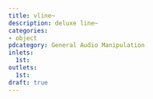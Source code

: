 ```yaml
---
title: vline~
description: deluxe line~
categories:
- object
pdcategory: General Audio Manipulation
inlets:
  1st:
outlets:
  1st:
draft: true
---
```


